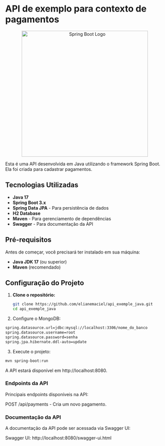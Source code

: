 # API de exemplo para contexto de pagamentos

<p align="center">
  <a href="https://spring.io/projects/spring-boot" target="_blank">
    <img src="https://spring.io/images/spring-logo-9146a4d3298760c2e7e49595184e1975.svg" alt="Spring Boot Logo" width="400" />
  </a>
</p>

Esta é uma API desenvolvida em Java utilizando o framework Spring Boot. Ela foi criada para cadastrar pagamentos.

## Tecnologias Utilizadas

- **Java 17**
- **Spring Boot 3.x**
- **Spring Data JPA** - Para persistência de dados
- **H2 Database**
- **Maven** - Para gerenciamento de dependências
- **Swagger** - Para documentação da API

## Pré-requisitos

Antes de começar, você precisará ter instalado em sua máquina:

- **Java JDK 17** (ou superior)
- **Maven** (recomendado)

## Configuração do Projeto

1. **Clone o repositório:**

   ```bash
   git clone https://github.com/elianemaciel/api_exemple_java.git
   cd api_exemple_java
   ```

2. Configure o MongoDB:

```bash
spring.datasource.url=jdbc:mysql://localhost:3306/nome_do_banco
spring.datasource.username=root
spring.datasource.password=senha
spring.jpa.hibernate.ddl-auto=update
```

3. Execute o projeto:

```bash
mvn spring-boot:run
```

A API estará disponível em http://localhost:8080.

### Endpoints da API

Principais endpoints disponíveis na API:

POST /api/payments - Cria um novo pagamento.

### Documentação da API

A documentação da API pode ser acessada via Swagger UI:

Swagger UI: http://localhost:8080/swagger-ui.html
